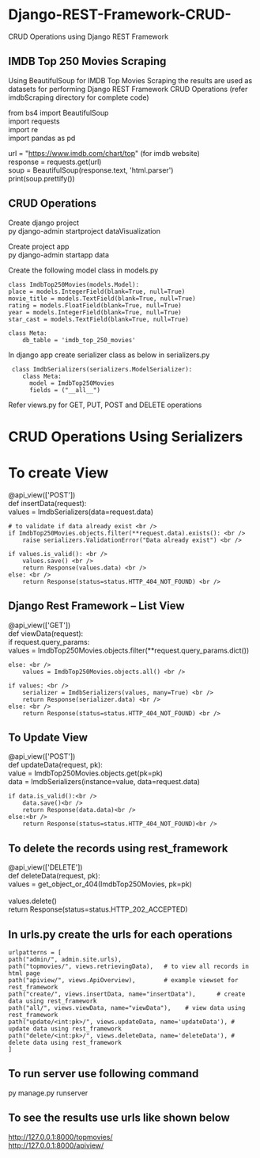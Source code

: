 # Django-REST-Framework-CRUD-
CRUD Operations using Django REST Framework

## IMDB Top 250 Movies Scraping
Using BeautifulSoup for IMDB Top Movies Scraping the results are used as datasets for performing Django REST Framework CRUD Operations
(refer imdbScraping directory for complete code)

from bs4 import BeautifulSoup <br />
import requests <br />
import re <br />
import pandas as pd <br />

url = "https://www.imdb.com/chart/top"  (for imdb website) <br />
response = requests.get(url) <br />
soup = BeautifulSoup(response.text, 'html.parser') <br />
print(soup.prettify()) <br />

## CRUD Operations 
Create django project <br />
    py django-admin startproject dataVisualization <br />
    
Create project app <br />
    py django-admin startapp data <br />
    
Create the following model class in models.py

    class ImdbTop250Movies(models.Model):
    place = models.IntegerField(blank=True, null=True)
    movie_title = models.TextField(blank=True, null=True)
    rating = models.FloatField(blank=True, null=True)
    year = models.IntegerField(blank=True, null=True)
    star_cast = models.TextField(blank=True, null=True)

    class Meta:
        db_table = 'imdb_top_250_movies'

In django app create serializer class as below in serializers.py
     
     class ImdbSerializers(serializers.ModelSerializer):
        class Meta:
          model = ImdbTop250Movies
          fields = ("__all__")

Refer views.py for GET, PUT, POST and DELETE operations
# CRUD Operations Using Serializers
# To create View 
@api_view(['POST']) <br />
def insertData(request): <br />
    values = ImdbSerializers(data=request.data) <br />
 
    # to validate if data already exist <br />
    if ImdbTop250Movies.objects.filter(**request.data).exists(): <br />
        raise serializers.ValidationError("Data already exist") <br />

    if values.is_valid(): <br />
        values.save() <br /> 
        return Response(values.data) <br />
    else: <br />
        return Response(status=status.HTTP_404_NOT_FOUND) <br />


## Django Rest Framework – List View 
@api_view(['GET']) <br />
def viewData(request): <br />
    if request.query_params: <br />
        values = ImdbTop250Movies.objects.filter(**request.query_params.dict()) <br />

    else: <br />
        values = ImdbTop250Movies.objects.all() <br />

    if values: <br />
        serializer = ImdbSerializers(values, many=True) <br />
        return Response(serializer.data) <br />
    else: <br />
        return Response(status=status.HTTP_404_NOT_FOUND) <br />

## To Update View
@api_view(['POST'])<br />
def updateData(request, pk):<br />
    value = ImdbTop250Movies.objects.get(pk=pk)<br />
    data  = ImdbSerializers(instance=value, data=request.data)<br />

    if data.is_valid():<br />
        data.save()<br />
        return Response(data.data)<br />
    else:<br />
        return Response(status=status.HTTP_404_NOT_FOUND)<br />


## To delete the records using rest_framework
@api_view(['DELETE'])<br />
def deleteData(request, pk):<br />
    values = get_object_or_404(ImdbTop250Movies, pk=pk)    <br />   
    values.delete()<br />
    return Response(status=status.HTTP_202_ACCEPTED)<br />

## In urls.py create the urls for each operations
    urlpatterns = [
    path("admin/", admin.site.urls),
    path("topmovies/", views.retrievingData),   # to view all records in html page
    path("apiview/", views.ApiOverview),        # example viewset for rest_framework
    path("create/", views.insertData, name="insertData"),      # create data using rest_framework
    path("all/", views.viewData, name="viewData"),    # view data using rest_framework
    path("update/<int:pk>/", views.updateData, name='updateData'), # update data using rest_framework
    path("delete/<int:pk>/", views.deleteData, name='deleteData'), # delete data using rest_framework
    ]

## To run server use following command
  py manage.py runserver
  
## To see the results use urls like shown below
  http://127.0.0.1:8000/topmovies/ <br />
  http://127.0.0.1:8000/apiview/ <br />
  
